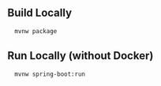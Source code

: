 ## Build Locally

```bash
  mvnw package
```

## Run Locally (without Docker)

```bash
  mvnw spring-boot:run
```